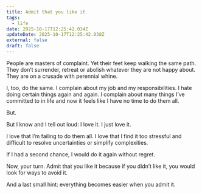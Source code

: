 ```yaml
---
title: Admit that you like it
tags:
  - life
date: 2025-10-17T12:25:42.034Z
updateDate: 2025-10-17T12:25:42.038Z
external: false
draft: false
---
```


People are masters of complaint. Yet their feet keep walking the same path. They don’t surrender, retreat or abolish whatever they are not happy about. They are on a crusade with perennial whine.

I, too, do the same. I complain about my job and my responsibilities. I hate doing certain things again and again. I complain about many things I’ve committed to in life and now it feels like I have no time to do them all.

But.

But I know and I tell out loud: I love it. I just love it.

I love that I’m failing to do them all. I love that I find it too stressful and difficult to resolve uncertainties or simplify complexities.

If I had a second chance, I would do it again without regret.

Now, your turn. Admit that you like it because if you didn’t like it, you would look for ways to avoid it.

And a last small hint: everything becomes easier when you admit it.